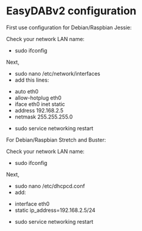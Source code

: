 # EasyDABv2 configuration 

First use configuration for Debian/Raspbian Jessie:

Check your network LAN name:
- sudo ifconfig

Next,
- sudo nano /etc/network/interfaces
- add this lines:

* auto eth0
* allow-hotplug eth0
* iface eth0 inet static
* address 192.168.2.5
* netmask 255.255.255.0

- sudo service networking restart


For Debian/Raspbian Stretch and Buster:

Check your network LAN name:
- sudo ifconfig

Next,
- sudo nano /etc/dhcpcd.conf
- add:

* interface eth0
* static ip_address=192.168.2.5/24

- sudo service networking restart
